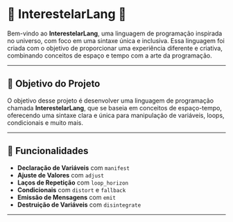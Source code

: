 # 🌌 **InterestelarLang** 🌠

Bem-vindo ao **InterestelarLang**, uma linguagem de programação inspirada no universo, com foco em uma sintaxe única e inclusiva. Essa linguagem foi criada com o objetivo de proporcionar uma experiência diferente e criativa, combinando conceitos de espaço e tempo com a arte da programação.

---

## 🚀 Objetivo do Projeto

O objetivo desse projeto é desenvolver uma linguagem de programação chamada **InterestelarLang**, que se baseia em conceitos de espaço-tempo, oferecendo uma sintaxe clara e única para manipulação de variáveis, loops, condicionais e muito mais.

---

## 🌠 Funcionalidades

- **Declaração de Variáveis** com `manifest`
- **Ajuste de Valores** com `adjust`
- **Laços de Repetição** com `loop_horizon`
- **Condicionais** com `distort` e `fallback`
- **Emissão de Mensagens** com `emit`
- **Destruição de Variáveis** com `disintegrate`

---
